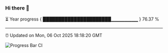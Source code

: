 ### Hi there 👋

⏳ Year progress { ██████████████████████▁▁▁▁▁▁▁▁ } 76.37 %

---

⏰ Updated on Mon, 06 Oct 2025 18:18:20 GMT

![Progress Bar CI](https://github.com/code-lakshay/GitHub-Actions-Demo/workflows/Progress%20Bar%20CI/badge.svg)
